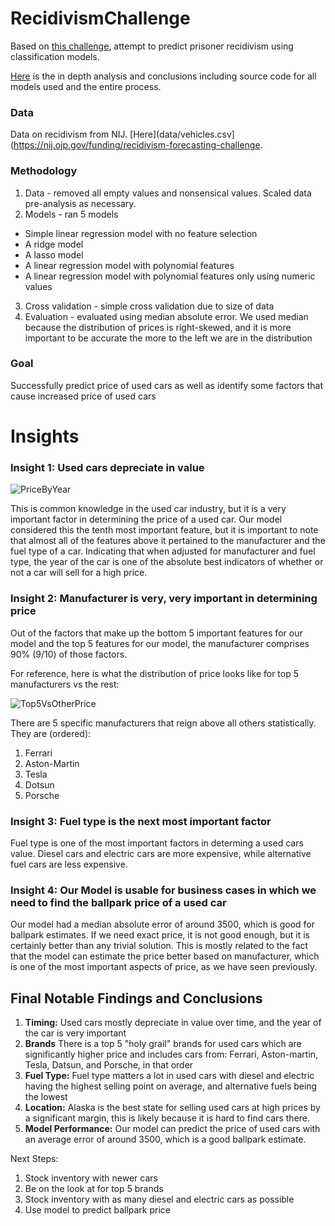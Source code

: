 # RecidivismChallenge

Based on [this challenge](https://nij.ojp.gov/funding/recidivism-forecasting-challenge), attempt to predict prisoner recidivism using classification models.

[Here](ModellingAndAnalysis.ipynb) is the in depth analysis and conclusions including source code for all models used and the entire process.

### Data
Data on recidivism from NIJ. [Here](data/vehicles.csv](https://nij.ojp.gov/funding/recidivism-forecasting-challenge.

### Methodology
1. Data - removed all empty values and nonsensical values. Scaled data pre-analysis as necessary.
2. Models - ran 5 models
 - Simple linear regression model with no feature selection
 - A ridge model
 - A lasso model
 - A linear regression model with polynomial features
 - A linear regression model with polynomial features only using numeric values
3. Cross validation - simple cross validation due to size of data
4. Evaluation - evaluated using median absolute error. We used median because the distribution of prices is right-skewed, and it is more important to be accurate the more to the left we are in the distribution


### Goal
Successfully predict price of used cars as well as identify some factors that cause increased price of used cars

# Insights

### Insight 1: Used cars depreciate in value

![PriceByYear](https://github.com/alexanderpspahr/UsedCarsPriceAnalysis/assets/129889030/4fc38bad-a75e-4f8f-b20a-c1705f78e996)

This is common knowledge in the used car industry, but it is a very important factor in determining the price of a used car. Our model considered this the tenth most important feature, but it is important to note that almost all of the features above it pertained to the manufacturer and the fuel type of a car. Indicating that when adjusted for manufacturer and fuel type, the year of the car is one of the absolute best indicators of whether or not a car will sell for a high price.

### Insight 2: Manufacturer is very, very important in determining price

Out of the factors that make up the bottom 5 important features for our model and the top 5 features for our model, the manufacturer comprises 90%  (9/10) of those factors. 

For reference, here is what the distribution of price looks like for top 5 manufacturers vs the rest:

![Top5VsOtherPrice](https://github.com/alexanderpspahr/UsedCarsPriceAnalysis/assets/129889030/721b0bbf-7698-4e14-b459-aebc60486e3d)

There are 5 specific manufacturers that reign above all others statistically. They are (ordered):
1. Ferrari
2. Aston-Martin
3. Tesla
4. Dotsun
5. Porsche


### Insight 3: Fuel type is the next most important factor

Fuel type is one of the most important factors in determing a used cars value. Diesel cars and electric cars are more expensive, while alternative fuel cars are less expensive.

### Insight 4: Our Model is usable for business cases in which we need to find the ballpark price of a used car

Our model had a median absolute error of around 3500, which is good for ballpark estimates. If we need exact price, it is not good enough, but it is certainly better than any trivial solution. This is mostly related to the fact that the model can estimate the price better based on manufacturer, which is one of the most important aspects of price, as we have seen previously.

## Final Notable Findings and Conclusions

1. **Timing:** Used cars mostly depreciate in value over time, and the year of the car is very important
2. **Brands** There is a top 5 "holy grail" brands for used cars which are significantly higher price and includes cars from: Ferrari, Aston-martin, Tesla, Datsun, and Porsche, in that order  
3. **Fuel Type:** Fuel type matters a lot in used cars with diesel and electric having the highest selling point on average, and alternative fuels being the lowest  
4. **Location:** Alaska is the best state for selling used cars at high prices by a significant margin, this is likely because it is hard to find cars there.  
5. **Model Performance:** Our model can predict the price of used cars with an average error of around 3500, which is a good ballpark estimate.  

Next Steps:
1. Stock inventory with newer cars
2. Be on the look at for top 5 brands
3. Stock inventory with as many diesel and electric cars as possible
4. Use model to predict ballpark price
